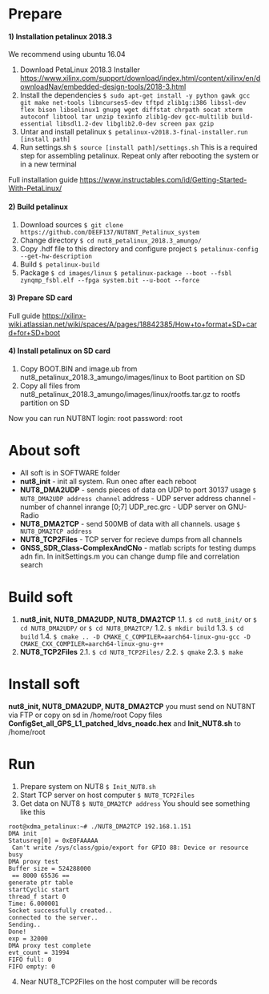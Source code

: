 # Prepare

#### 1) Installation petalinux 2018.3
We recommend using ubuntu 16.04

1. Download PetaLinux 2018.3 Installer
https://www.xilinx.com/support/download/index.html/content/xilinx/en/downloadNav/embedded-design-tools/2018-3.html
2. Install the dependencies
`$ sudo apt-get install -y python gawk gcc git make net-tools libncurses5-dev tftpd zlib1g:i386 libssl-dev flex bison libselinux1 gnupg wget diffstat chrpath socat xterm autoconf libtool tar unzip texinfo zlib1g-dev gcc-multilib build-essential libsdl1.2-dev libglib2.0-dev screen pax gzip`
3. Untar and install petalinux
`$ petalinux-v2018.3-final-installer.run [install path]`
4. Run settings.sh
`$ source [install path]/settings.sh`
This is a required step for assembling petalinux. Repeat only after rebooting the system or in a new terminal

Full installation guide
https://www.instructables.com/id/Getting-Started-With-PetaLinux/

#### 2) Build petalinux
1. Download sources
`$ git clone https://github.com/DEEF137/NUT8NT_Petalinux_system`
2. Change directory
`$ cd nut8_petalinux_2018.3_amungo/`
3. Copy .hdf file to this directory and configure project
`$ petalinux-config --get-hw-description`
4. Build
`$ petalinux-build`
5. Package
`$ cd images/linux`
`$ petalinux-package --boot --fsbl zynqmp_fsbl.elf --fpga system.bit --u-boot --force`

#### 3) Prepare SD card
Full guide
https://xilinx-wiki.atlassian.net/wiki/spaces/A/pages/18842385/How+to+format+SD+card+for+SD+boot

#### 4) Install petalinux on SD card
1. Copy BOOT.BIN and image.ub from nut8_petalinux_2018.3_amungo/images/linux to Boot partition on SD
2. Copy all files from nut8_petalinux_2018.3_amungo/images/linux/rootfs.tar.gz to rootfs partition on SD

Now you can run NUT8NT
login: root
password: root

# About soft
- All soft is in SOFTWARE folder
- **nut8_init** - init all system. Run onec after each reboot
- **NUT8_DMA2UDP** - sends pieces of data on UDP to port 30137 
usage `$ NUT8_DMA2UDP address channel`
address - UDP server address
channel - number of channel inrange [0;7]
UDP_rec.grc - UDP server on GNU-Radio
- **NUT8_DMA2TCP** - send 500MB of data with all channels.
usage `$ NUT8_DMA2TCP address`
- **NUT8_TCP2Files** - TCP server for recieve dumps from all channels
- **GNSS_SDR_Class-ComplexAndCNo** - matlab scripts for testing dumps adn fin. In initSettings.m you can change dump file and correlation search

# Build soft
1. **nut8_init, NUT8_DMA2UDP, NUT8_DMA2TCP**
1.1. `$ cd nut8_init/` or `$ cd NUT8_DMA2UDP/` or `$ cd NUT8_DMA2TCP/`
1.2. `$ mkdir build`
1.3. `$ cd build`
1.4. `$ cmake .. -D CMAKE_C_COMPILER=aarch64-linux-gnu-gcc -D CMAKE_CXX_COMPILER=aarch64-linux-gnu-g++`
2. **NUT8_TCP2Files**
2.1. `$ cd NUT8_TCP2Files/` 
2.2. `$ qmake`
2.3. `$ make`

# Install soft
 **nut8_init, NUT8_DMA2UDP, NUT8_DMA2TCP** you must send on NUT8NT via FTP or copy on sd in /home/root
 Copy files **ConfigSet_all_GPS_L1_patched_ldvs_noadc.hex** and **Init_NUT8.sh** to /home/root
 
 # Run
 1. Prepare system on NUT8
 `$ Init_NUT8.sh`
 2. Start TCP server on host computer
 `$ NUT8_TCP2Files`
 3. Get data on NUT8
  `$ NUT8_DMA2TCP address`
  You should see something like this
```
root@xdma_petalinux:~# ./NUT8_DMA2TCP 192.168.1.151
DMA init
Statusreg[0] = 0xE0FAAAAA
 Can't write /sys/class/gpio/export for GPIO 88: Device or resource busy
DMA proxy test
Buffer size = 524288000
 == 8000 65536 ==
generate ptr table
startCyclic start
thread_f start 0
Time: 6.000001
Socket successfully created..
connected to the server..
Sending..
Done!
exp = 32000
DMA proxy test complete
evt_count = 31994
FIFO full: 0
FIFO empty: 0
```
4.  Near NUT8_TCP2Files  on the host computer will be records

